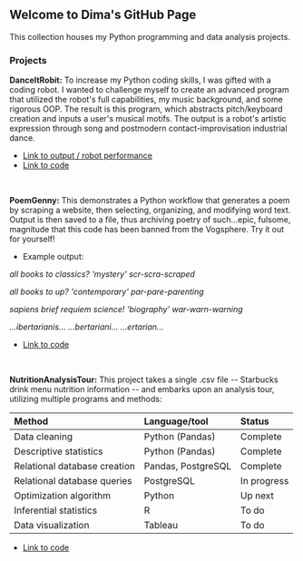 ## Welcome to Dima's GitHub Page

This collection houses my Python programming and data analysis projects.

### Projects

**DanceItRobit:** To increase my Python coding skills, I was gifted with a coding robot. I wanted to challenge myself to create an advanced program that utilized the robot's full capabilities, my music background, and some rigorous OOP. The result is this program, which abstracts pitch/keyboard creation and inputs a user's musical motifs. The output is a robot's artistic expression through song and postmodern contact-improvisation industrial dance.
   - [Link to output / robot performance](https://user-images.githubusercontent.com/97997533/157977307-b7b175e4-75cd-48e1-baef-2c861e1e5930.mp4)
   - [Link to code](https://github.com/Ugi77/projects/tree/main/DanceItRobit) 
<p>&nbsp;</p>

**PoemGenny:** This demonstrates a Python workflow that generates a poem by scraping a website, then selecting, organizing, and modifying word text.  Output is then saved to a file, thus archiving poetry of such...epic, fulsome, magnitude that this code has been banned from the Vogsphere.  Try it out for yourself!

  - Example output:

*all books to classics? 'mystery' scr-scra-scraped* 

*all books to up? 'contemporary' par-pare-parenting* 

*sapiens brief requiem science! 'biography' war-warn-warning*

*...ibertarianis... ...bertariani... ...ertarian...*
   - [Link to code](https://github.com/Ugi77/projects/tree/main/PoemGenny)
<p>&nbsp;</p>

**NutritionAnalysisTour:** This project takes a single .csv file -- Starbucks drink menu nutrition information -- and embarks upon an analysis tour, utilizing multiple programs and methods:  
 
 
 | Method | Language/tool | Status |
| :----------- | :----------- | :----------- |
| Data cleaning  | Python (Pandas)     | Complete  |
| Descriptive statistics  | Python (Pandas)   | Complete |
| Relational database creation | Pandas, PostgreSQL  | Complete |
| Relational database queries | PostgreSQL  | In progress |
| Optimization algorithm | Python  | Up next |
| Inferential statistics | R  | To do |
| Data visualization | Tableau  | To do |

   - [Link to code](https://github.com/Ugi77/projects/tree/main/NutritionAnalysisTour)
